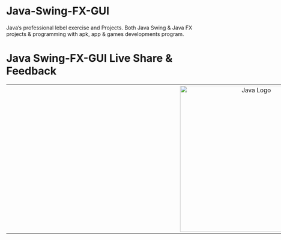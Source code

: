 # Java-Swing-FX-GUI

Java’s professional lebel exercise and Projects. Both Java Swing &amp; Java FX projects &amp; programming with apk, app &amp; games developments program.

# Java Swing-FX-GUI Live Share & Feedback

<table style="width: 300%; border-style: none;"><tr>
<td style="width: 1300px; text-align: center;"><a href="https://www.facebook.com/sharer.php?u=https://github.com/ArnobMahmud/Java-Swing-FX-GUI"><img width="390px" src="https://www.aaronsanderslaw.com/wp-content/uploads/2018/04/javandroid.png" alt="Java Logo"/></a></td>
<td>
<strong>Java-Swing-FX-GUI Live Share</strong><br />
<i>Enabling developers to achieve greater confidence at speed by streamlining collaboration in real-time during development.<br />
<strong></strong></i>
</td>
</tr></table>
